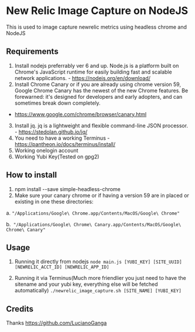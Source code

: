 # New Relic Image Capture on NodeJS
This is used to image capture newrelic metrics using headless chrome and NodeJS

## Requirements
1. Install nodejs preferrably ver 6 and up. Node.js is a platform built on Chrome's JavaScript runtime for easily building fast and scalable network applications. - https://nodejs.org/en/download/
2. Install Chrome Canary or if you are already using chrome version 59, Google Chrome Canary has the newest of the new Chrome features. Be forewarned: it's designed for developers and early adopters, and can sometimes break down completely.
 - https://www.google.com/chrome/browser/canary.html
3. Install jq. jq is a lightweight and flexible command-line JSON processor. - https://stedolan.github.io/jq/
4. You need to have a working Terminus - https://pantheon.io/docs/terminus/install/
5. Working onelogin account
6. Working Yubi Key(Tested on gpg2)

## How to install
1. npm install --save simple-headless-chrome
2. Make sure your canary chrome or if having a version 59 are in placed or existing in one these directories:

a. ```"/Applications/Google\ Chrome.app/Contents/MacOS/Google\ Chrome"```

b.``` "/Applications/Google\ Chrome\ Canary.app/Contents/MacOS/Google\ Chrome\ Canary"```


## Usage
1. Running it directly from nodejs
```node main.js [YUBI_KEY] [SITE_UUID] [NEWRELIC_ACCT_ID] [NEWRELIC_APP_ID]```

2. Running it via Terminus(Much more friendlier you just need to have the sitename and your yubi key, everything else will be fetched automatically)
```./newrelic_image_capture.sh [SITE_NAME] [YUBI_KEY]```


## Credits 
Thanks https://github.com/LucianoGanga



